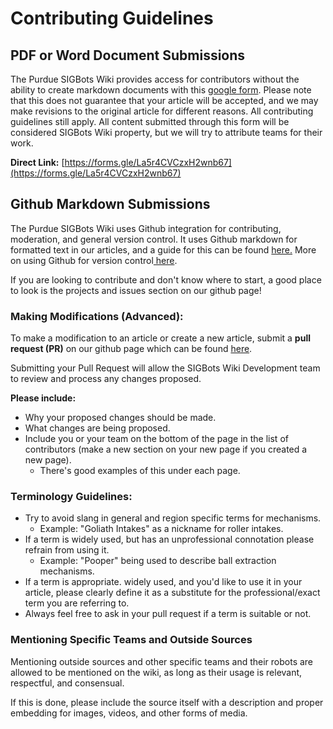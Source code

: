 # Contributing Guidelines

## PDF or Word Document Submissions

The Purdue SIGBots Wiki provides access for contributors without the ability to create markdown documents with this [google form](https://forms.gle/La5r4CVCzxH2wnb67). Please note that this does not guarantee that your article will be accepted, and we may make revisions to the original article for different reasons. All contributing guidelines still apply. All content submitted through this form will be considered SIGBots Wiki property, but we will try to attribute teams for their work.

**Direct Link:** [https://forms.gle/La5r4CVCzxH2wnb67](https://forms.gle/La5r4CVCzxH2wnb67)

## Github Markdown Submissions

The Purdue SIGBots Wiki uses Github integration for contributing, moderation, and general version control. It uses Github markdown for formatted text in our articles, and a guide for this can be found [here.](https://guides.github.com/features/mastering-markdown/) More on using Github for version control[ here](software/general/version-control.md).

If you are looking to contribute and don't know where to start, a good place to look is the projects and issues section on our github page!

### Making Modifications \(Advanced\):

To make a modification to an article or create a new article, submit a **pull request \(PR\)** on our github page which can be found [here](https://github.com/purduesigbots/BLRS-Wiki/).

Submitting your Pull Request will allow the SIGBots Wiki Development team to review and process any changes proposed.

**Please include:**

* Why your proposed changes should be made.
* What changes are being proposed.
* Include you or your team on the bottom of the page in the list of contributors \(make a new section on your new page if you created a new page\).
  * There's good examples of this under each page.

### Terminology Guidelines:

* Try to avoid slang in general and region specific terms for mechanisms.
  * Example: "Goliath Intakes" as a nickname for roller intakes.
* If a term is widely used, but has an unprofessional connotation please refrain from using it.
  * Example: "Pooper" being used to describe ball extraction mechanisms.
* If a term is appropriate. widely used, and you'd like to use it in your article, please clearly define it as a substitute for the professional/exact term you are referring to.
* Always feel free to ask in your pull request if a term is suitable or not.

### Mentioning Specific Teams and Outside Sources

Mentioning outside sources and other specific teams and their robots are allowed to be mentioned on the wiki, as long as their usage is relevant, respectful, and consensual.

If this is done, please include the source itself with a description and proper embedding for images, videos, and other forms of media.

